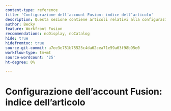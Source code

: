 ```yaml
---
content-type: reference
title: 'Configurazione dell’account Fusion: indice dell’articolo'
description: Questa sezione contiene articoli relativi alla configurazione dell’account in Adobe Workfront Fusion.
author: Becky
feature: Workfront Fusion
recommendations: noDisplay, noCatalog
hide: true
hidefromtoc: true
source-git-commit: a7ee3e751b75523c4da62cea71e59a63f98b95e0
workflow-type: tm+mt
source-wordcount: '25'
ht-degree: 0%

---
```



# Configurazione dell’account Fusion: indice dell’articolo
